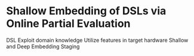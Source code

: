 # Shallow Embedding of DSLs via Online Partial Evaluation

DSL
  Exploit domain knowledge
  Utilize features in target hardware
Shallow and Deep Embedding
Staging

